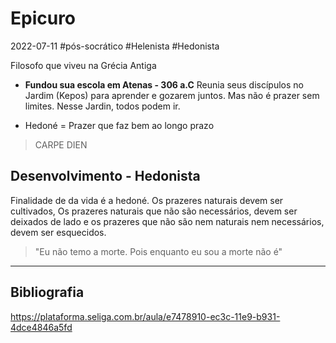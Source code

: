 # Epicuro
2022-07-11
#pós-socrático #Helenista #Hedonista

Filosofo que viveu na Grécia Antiga

* **Fundou sua escola em Atenas - 306 a.C**
Reunia seus discípulos no Jardim (Kepos) para aprender e gozarem juntos. Mas não é prazer sem limites. Nesse Jardin, todos podem ir.

* Hedoné = Prazer que faz bem ao longo prazo


> CARPE DIEN

## Desenvolvimento - Hedonista

Finalidade de da vida é a hedoné. Os prazeres naturais devem ser cultivados, Os prazeres naturais que não são necessários, devem ser deixados de lado e os prazeres que não são nem naturais nem necessários, devem ser esquecidos.

> "Eu não temo a morte. Pois enquanto eu sou a morte não é"

-----------------------------------------------
## Bibliografia
https://plataforma.seliga.com.br/aula/e7478910-ec3c-11e9-b931-4dce4846a5fd
